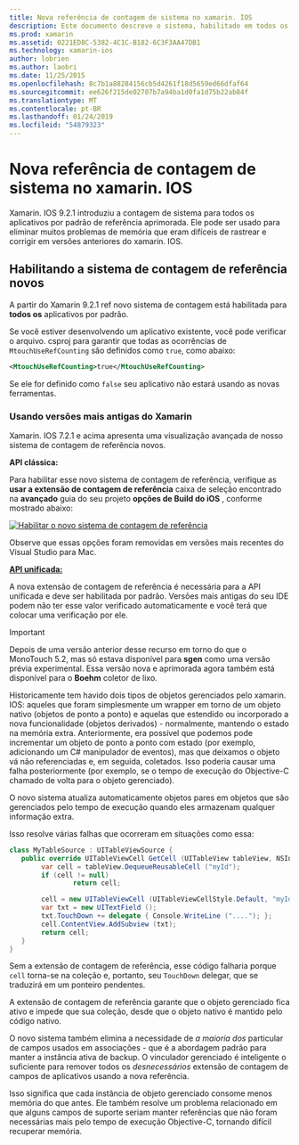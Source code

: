 ```yaml
---
title: Nova referência de contagem de sistema no xamarin. IOS
description: Este documento descreve o sistema, habilitado em todos os aplicativos xamarin. IOS, por padrão de contagem de referência aprimorada do Xamarin.
ms.prod: xamarin
ms.assetid: 0221ED8C-5382-4C1C-B182-6C3F3AA47DB1
ms.technology: xamarin-ios
author: lobrien
ms.author: laobri
ms.date: 11/25/2015
ms.openlocfilehash: 8c7b1a88284156cb5d4261f18d5659ed66dfaf64
ms.sourcegitcommit: ee626f215de02707b7a94ba1d0fa1d75b22ab84f
ms.translationtype: MT
ms.contentlocale: pt-BR
ms.lasthandoff: 01/24/2019
ms.locfileid: "54879323"
---
```

# <a name="new-reference-counting-system-in-xamarinios"></a>Nova referência de contagem de sistema no xamarin. IOS

Xamarin. IOS 9.2.1 introduziu a contagem de sistema para todos os aplicativos por padrão de referência aprimorada. Ele pode ser usado para eliminar muitos problemas de memória que eram difíceis de rastrear e corrigir em versões anteriores do xamarin. IOS.

## <a name="enabling-the-new-reference-counting-system"></a>Habilitando a sistema de contagem de referência novos

A partir do Xamarin 9.2.1 ref novo sistema de contagem está habilitada para **todos os** aplicativos por padrão.

Se você estiver desenvolvendo um aplicativo existente, você pode verificar o arquivo. csproj para garantir que todas as ocorrências de `MtouchUseRefCounting` são definidos como `true`, como abaixo:

```xml
<MtouchUseRefCounting>true</MtouchUseRefCounting>
```

Se ele for definido como `false` seu aplicativo não estará usando as novas ferramentas.

### <a name="using-older-versions-of-xamarin"></a>Usando versões mais antigas do Xamarin

Xamarin. IOS 7.2.1 e acima apresenta uma visualização avançada de nosso sistema de contagem de referência novos.

**API clássica:**

Para habilitar esse novo sistema de contagem de referência, verifique as **usar a extensão de contagem de referência** caixa de seleção encontrado na **avançado** guia do seu projeto **opções de Build do iOS** , conforme mostrado abaixo: 

[![](newrefcount-images/image1.png "Habilitar o novo sistema de contagem de referência")](newrefcount-images/image1.png#lightbox)

Observe que essas opções foram removidas em versões mais recentes do Visual Studio para Mac.

 **[API unificada:](~/cross-platform/macios/unified/index.md)**

 A nova extensão de contagem de referência é necessária para a API unificada e deve ser habilitada por padrão. Versões mais antigas do seu IDE podem não ter esse valor verificado automaticamente e você terá que colocar uma verificação por ele.

    
> [!IMPORTANT]
> Depois de uma versão anterior desse recurso em torno do que o MonoTouch 5.2, mas só estava disponível para **sgen** como uma versão prévia experimental. Essa versão nova e aprimorada agora também está disponível para o **Boehm** coletor de lixo.


Historicamente tem havido dois tipos de objetos gerenciados pelo xamarin. IOS: aqueles que foram simplesmente um wrapper em torno de um objeto nativo (objetos de ponto a ponto) e aquelas que estendido ou incorporado a nova funcionalidade (objetos derivados) - normalmente, mantendo o estado na memória extra. Anteriormente, era possível que podemos pode incrementar um objeto de ponto a ponto com estado (por exemplo, adicionando um C# manipulador de eventos), mas que deixamos o objeto vá não referenciadas e, em seguida, coletados. Isso poderia causar uma falha posteriormente (por exemplo, se o tempo de execução do Objective-C chamado de volta para o objeto gerenciado).

O novo sistema atualiza automaticamente objetos pares em objetos que são gerenciados pelo tempo de execução quando eles armazenam qualquer informação extra.

Isso resolve várias falhas que ocorreram em situações como essa:

```csharp
class MyTableSource : UITableViewSource {
   public override UITableViewCell GetCell (UITableView tableView, NSIndexPath indexPath) {
        var cell = tableView.DequeueReusableCell ("myId");
        if (cell != null)
                return cell;

        cell = new UITableViewCell (UITableViewCellStyle.Default, "myId");
        var txt = new UITextField ();
        txt.TouchDown += delegate { Console.WriteLine ("...."); };
        cell.ContentView.AddSubview (txt);
        return cell;
   }
}
```

Sem a extensão de contagem de referência, esse código falharia porque `cell` torna-se na coleção e, portanto, seu `TouchDown` delegar, que se traduzirá em um ponteiro pendentes.

A extensão de contagem de referência garante que o objeto gerenciado fica ativo e impede que sua coleção, desde que o objeto nativo é mantido pelo código nativo.

O novo sistema também elimina a necessidade de *a maioria dos* particular de campos usados em associações - que é a abordagem padrão para manter a instância ativa de backup. O vinculador gerenciado é inteligente o suficiente para remover todos os *desnecessários* extensão de contagem de campos de aplicativos usando a nova referência.

Isso significa que cada instância de objeto gerenciado consome menos memória do que antes. Ele também resolve um problema relacionado em que alguns campos de suporte seriam manter referências que não foram necessárias mais pelo tempo de execução Objective-C, tornando difícil recuperar memória.
